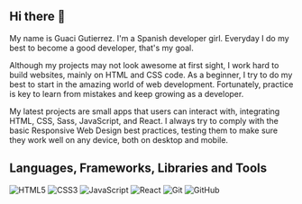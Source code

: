 ## Hi there 👋

My name is Guaci Gutierrez. I'm a Spanish developer girl. Everyday I do my best to become a good developer, that's my goal.

Although my projects may not look awesome at first sight, I work hard to build websites, mainly on HTML and CSS code. As a beginner, I try to do my best to start in the amazing world of web development. Fortunately, practice is key to learn from mistakes and keep growing as a developer.

My latest projects are small apps that users can interact with, integrating HTML, CSS, Sass, JavaScript, and React. I always try to comply with the basic Responsive Web Design best practices, testing them to make sure they work well on any device, both on desktop and mobile.


## Languages, Frameworks, Libraries and Tools

![HTML5](https://img.shields.io/badge/-HTML5-E34F26?style=flat-square&logo=html5&logoColor=white)
![CSS3](https://img.shields.io/badge/-CSS3-1572B6?style=flat-square&logo=css3)
![JavaScript](https://img.shields.io/badge/-JavaScript-black?style=flat-square&logo=javascript)
![React](https://img.shields.io/badge/-React-black?style=flat-square&logo=react)
![Git](https://img.shields.io/badge/-Git-black?style=flat-square&logo=git)
![GitHub](https://img.shields.io/badge/-GitHub-181717?style=flat-square&logo=github)

<!--
**GuaciG/GuaciG** is a ✨ _special_ ✨ repository because its `README.md` (this file) appears on your GitHub profile.

Here are some ideas to get you started:

- 🔭 I’m currently working on ...
- 🌱 I’m currently learning ...
- 👯 I’m looking to collaborate on ...
- 🤔 I’m looking for help with ...
- 💬 Ask me about ...
- 📫 How to reach me: ...
- 😄 Pronouns: ...
- ⚡ Fun fact: ...
-->
